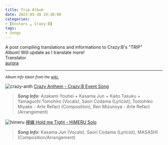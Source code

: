```yaml
---
title: Trip Album
date: 2023-05-30 19:30:00
categories:
- [Enstars , Crazy:B]
tags:
- Songs
---
```


<div class="preview-wrapper reverse" style="--storyColor: #hex;--storyColor-rgb: r,g,b;--storyColor-h: hue;--storyColor-s: saturation%;--storyColor-l: lightness%;">
  <div class="grid-wrapper">
      <div class="preview-background" style="background-image: url('https://media.discordapp.net/attachments/1110345002015535124/1112970174522462218/IMG_5061.webp?width=1664&height=910')"></div>
      <div class="preview-box" style="background: calc(var(--card-background) + 2%)">
          <div class="info-area">
              <div class="synopsis" style="width: 90%;">
                A post compiling translations and informations to Crazy:B's "TRIP" Album! Will update as I translate more!
              </div>
          </div>
          <div class="info-item tl">
              <div class="label">
                  Translator
              </div>
              <div class="value">
                  <a href="https://twitter.com/azurecrystalz">aurora</a>
              </div>
            </div>
        </div>
  </div>
</div>

<!-- more -->

<div style="margin-top: 3%">
  <style>
    [character] {
      --dark-mode: hsl(var(--hue), 30%, 30%);
      display: flex;
    }
    [character]::before {
      position: absolute;
      margin-left: 75px;
    }
    [character] p {
      max-width: calc(100% - 75px);
      margin-left: 75px;
      color: inherit;
    }
    :root[theme='dark'] [character] p {
      background: var(--dark-mode);
    }
    :root[theme='dark'] [character] p .thought {
      color: #9f9fff;
    }
    :root[theme='light'] [character] p {
      background: var(--light-mode);
    }
    [character] p:first-child {
      margin-top: 20px;
      border-top-left-radius: 0px;
    }
    [character] p:first-child::before {
      position: absolute;
      left: 0;
    }
    [character]::after {
      display: none;
      left: 65px;
      top: 37px;
    }
    .msr-narration {
      display: flex;
      align-items: center;
      margin: 20px 0px;
      gap: 5px;
    }
    .msr-narration::before {
      content: "";
      display: inline-block;
      background: var(--article-text);
      height: 1px;
      width: 15%;
    }
    .msr-narration p {
      margin: 0;
    }
    @media (max-width: 650px) {
    [character] p {
        margin:0 0 .4em 65px;
        padding: .72em;
        margin-left: 55px !important;
    }
    [character]::before,[character][hidden]::before,[character][unknown]::before {
        margin-left: 70px;
        margin-left: 55px !important;
    }
}    
  </style>

***

<sup><i>Album info taken from the <a href="https://ensemble-stars.fandom.com/wiki/ES_ALBUM_SERIES_Crazy:B_TRIP">wiki.</a></i></i>

![crazy-anth](https://cdn.discordapp.com/attachments/1110345002015535124/1113276495062913035/IMG_5072.webp)
[Crazy Anthem - Crazy:B Event Song](/2023/05/30/crazy-anthem/)
> ***Song Info:*** Azakami Youhei + Kasama Jun + Kaito Tasuku + Yamaguchi Tomohiro (Vocals), Saori Codama (Lyricist), Tomohiko Miyake - Arte Refact (Composition), Ren Mizunoya - Arte Refact (Arrangement)

![himeru](https://cdn.discordapp.com/attachments/1110345002015535124/1110367830467154010/IMG_4879.png)
[視線 Hold me Tight - HiMERU Solo](/2023/05/22/shisen-hold-me-tight/)
> ***Song Info:*** Kasama Jun (Vocals), Saori Codama (Lyricist), MASASHI (Composition/Arrangement)

  <!-- CONTENT GOES HERE -->

  <!-- 
  SPEECH BUBBLE FORMAT: 
  {% bubble [CHARACTER_FIRST_NAME] [ATTRIBUTE(optional)]}
    DIALOGUE TEXT HERE

    ADD A LINE SPACE FOR A NEW LINE

    <th>EMBED THOUGHT DIALOGUE WITH THESE TAGS</th>
  {% endbubble %}
  -->

  </div>
